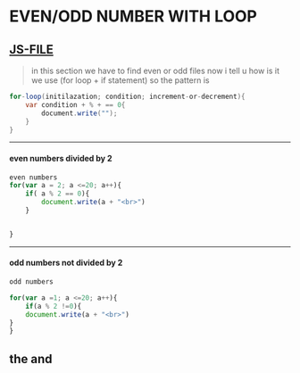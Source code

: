 # EVEN/ODD NUMBER WITH LOOP
[JS-FILE](../js/30-Even-odd-number-white-loop.js)
---
>in this  section we have to find even or odd files now i tell u how is  it we use (for loop + if statement) so the pattern is
``` java script 
for-loop(initilazation; condition; increment-or-decrement){
    var condition + % + == 0{
        document.write("");
    }
}
```
---
#### even numbers divided by 2 
```javascript 
even numbers
for(var a = 2; a <=20; a++){
    if( a % 2 == 0){
        document.write(a + "<br>")
    }


}
```
---
#### odd numbers not divided by 2
```javascript
odd numbers

for(var a =1; a <=20; a++){
    if(a % 2 !=0){
    document.write(a + "<br>")
}
}
```
## the and
